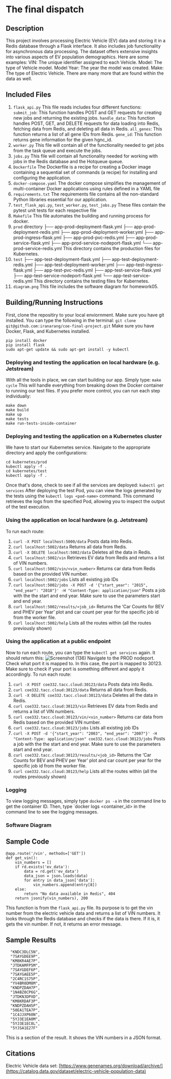 # The final dispatch
## Description
This project involves processing Electric Vehicle (EV) data and storing it in a Redis database through a Flask interface. It also includes job functionality for asynchronous data processing. The dataset offers extensive insights into various aspects of EV population demographics.
Here are some examples:
VIN: The unique identifier assigned to each Vehicle.
Model: The type of Vehicle model.
Model Year: The year the model was created.
Make: The type of Electric Vehicle.
There are many more that are found within the data as well.
## Included Files
1. `flask_api.py`
   This file reads includes four different functions:
    `submit_job`: This function handles POST and GET requests for creating new jobs and returning the existing jobs.
   `handle_data`: This function handles POST, GET, and DELETE requests for data loading into Redis, fetching data from Redis, and deleting all data in Redis.
   `all_genes`: This function returns a list of all gene IDs from Redis.
   `gene_id`: This function returns gene information for the given hgnc_id.
2. `worker.py`
    This file will contain all of the functionality needed to get jobs from the task queue and execute the jobs.
3. `jobs.py`
    This file will contain all functionality needed for working with jobs in the Redis database and the Hotqueue queue.
4. `Dockerfile`
    The Dockerfile is a recipe for creating a Docker image containing a sequential set of commands (a recipe) for installing and configuring the application.
5. `docker-compose.yaml`
    The docker compose simplifies the management of multi-container Docker applications using rules defined in a YAML file
6. `requirements.txt`
    The requirements file contains all the non-standard Python libraries essential for our application.
7. `test_flask_api.py`, `test_worker.py`, `test_jobs.py`
    These files contain the pytest unit tests for each respective file
8. `Makefile`
    This file automates the building and running process for docker.
9. `prod` directory
      ├── app-prod-deployment-flask.yml
      ├── app-prod-deployment-redis.yml
      ├── app-prod-deployment-worker.yml
      ├── app-prod-ingress-flask.yml
      ├── app-prod-pvc-redis.yml
      ├── app-prod-service-flask.yml
      ├── app-prod-service-nodeport-flask.yml
      └── app-prod-service-redis.yml
    This directory contains the production files for Kubernetes.
10. `test`
       ├── app-test-deployment-flask.yml
       ├── app-test-deployment-redis.yml
       ├── app-test-deployment-worker.yml
       ├── app-test-ingress-flask.yml
       ├── app-test-pvc-redis.yml
       ├── app-test-service-flask.yml
       ├── app-test-service-nodeport-flask.yml
       └── app-test-service-redis.yml
    This directory contains the testing files for Kubernetes.
11. `diagram.png`
    This file includes the software diagram for homework05.
## Building/Running Instructions
First, clone the repositiry to your local enviornment. Make sure you have git installed. You can type the following in the terminal:
`git clone git@github.com:iranarang/coe-final-project.git`
Make sure you have Docker, Flask, and Kubernetes installed.
```
pip install docker
pip install flask
sudo apt-get update && sudo apt-get install -y kubectl
```
### Deploying and testing the application on local hardware (e.g. Jetstream)
With all the tools in place, we can start building our app. Simply type:
	`make cycle`
This will handle everything from breaking down the Docker container to running our test files. If you prefer more control, you can run each step individually:
```
make down
make build
make up
make tests
make run-tests-inside-container	
```
### Deploying and testing the application on a Kubernetes cluster
We have to start our Kubernetes service.  Navigate to the appropriate directory and apply the configurations:
```
cd kubernetes/prod
kubectl apply -f .
cd kubernetes/test
kubectl apply -f .
```
Once that's done, check to see if all the services are deployed:
`kubectl get services`
After deploying the test Pod, you can view the logs generated by the tests using the `kubectl logs <pod-name>` command. This command retrieves the logs from the specified Pod, allowing you to inspect the output of the test execution.
### Using the application on local hardware (e.g. Jetstream)
To run each route:
1. `curl -X POST localhost:5000/data`
    Posts data into Redis.
2. `curl localhost:5002/data`
    Returns all data from Redis.
3. `curl -X DELETE localhost:5002/data`
    Deletes all the data in Redis.
4. `curl localhost:5002/vin`
    Retrieves EV data from Redis and returns a list of VIN numbers.
5. `curl localhost:5002/vin/<vin_number>`
   Returns car data from Redis based on the provided VIN number.
6. `curl localhost:5002/jobs`
   Lists all existing job IDs
7. `curl localhost:5002/jobs -X POST -d '{"start_year": "2015", "end_year": "2018"}' -H "Content-Type: application/json"`
   Posts a job with the the start and end year. Make sure to use the parameters start and end year.
8. `curl localhost:5002/results/<job_id>`
   Returns the ‘Car Counts for BEV and PHEV per Year’ plot and car count per year for the specific job id from the worker file.
9. `curl localhost:5002/help`
   Lists all the routes within (all the routes previously shown)
### Using the application at a public endpoint
Now to run each route, you can type the `kubectl get services` again.
It should return this:
![Screenshot (136)](https://github.com/iranarang/coe-final-project/assets/143050090/0026014c-efb0-4836-8a86-edfc38966a3e)
Navigate to the PROD nodeport. Check what port it is mapped to. In this case, the port is mapped to 30123. Make sure to check if your port is something different and apply it accordingly.
To run each route:
1. `curl -X POST coe332.tacc.cloud:30123/data`
    Posts data into Redis.
2. `curl coe332.tacc.cloud:30123/data`
    Returns all data from Redis.
3. `curl -X DELETE coe332.tacc.cloud:30123/data`
    Deletes all the data in Redis.
4. `curl coe332.tacc.cloud:30123/vin`
    Retrieves EV data from Redis and returns a list of VIN numbers.
5. `curl coe332.tacc.cloud:30123/vin/<vin_number>`
   Returns car data from Redis based on the provided VIN number.
6. `curl coe332.tacc.cloud:30123/jobs`
   Lists all existing job IDs
7. `curl -X POST -d '{"start_year": "2003", "end_year": "2007"}' -H "Content-Type: application/json" coe332.tacc.cloud:30123/jobs`
   Posts a job with the the start and end year. Make sure to use the parameters start and end year.
8. `curl coe332.tacc.cloud:30123/results/<job_id>`
   Returns the ‘Car Counts for BEV and PHEV per Year’ plot and car count per year for the specific job id from the worker file.
9. `curl coe332.tacc.cloud:30123/help`
   Lists all the routes within (all the routes previously shown)
### Logging
To view logging messages, simply type  `docker ps -a` in the command line to get the container ID. Then, type `docker logs <container_id> in the command line to see the logging messages.
### Software Diagram
## Sample Code
```
@app.route('/vin', methods=['GET'])
def get_vin():
    vin_numbers = []
    if rd.exists('ev_data'):
        data = rd.get('ev_data')
        data_json = json.loads(data)
        for entry in data_json['data']:
            vin_numbers.append(entry[8])
    else:
        return "No data available in Redis", 404
    return jsonify(vin_numbers), 200
```
This function is from the `flask_api.py` file. Its purpose is to get the vin number from the electric vehicle data and returns a list of VIN numbers. It looks through the Redis database and checks if the data is there. If it is, it gets the vin number. If not, it returns an error message.
## Sample Results
```
  "KNDC3DLC5N",
  "7SAYGDEE9P",
  "KM8KR4AE7P",
  "JTDKAMFP5M",
  "7SAYGDEF6P",
  "7SAYGAEE5P",
  "2C4RC1S75P",
  "YV4BR0DM8M",
  "KNDPZDAH7P",
  "1N4BZ0CP6G",
  "JTDKN3DPXD",
  "KM8KRDAF3P",
  "KNDPZDAH5P",
  "50EA1TEA7P",
  "1C4JJXP60N",
  "5YJ3E1EA0M",
  "5YJ3E1EC8L",
  "5YJSA1E27F"
```
This is a section of the result. It shows the VIN numbers in a JSON format.
## Citations
Electric Vehicle data set: [https://www.genenames.org/download/archive/](https://catalog.data.gov/dataset/electric-vehicle-population-data)
